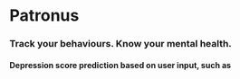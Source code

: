 # Patronus

### Track your behaviours. Know your mental health.

#### Depression score prediction based on user input, such as 
